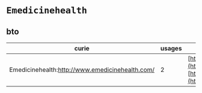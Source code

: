 # `Emedicinehealth`
## bto
| curie                                           |   usages | nodes                                                                                                                                                                                                                            |
|-------------------------------------------------|----------|----------------------------------------------------------------------------------------------------------------------------------------------------------------------------------------------------------------------------------|
| Emedicinehealth:http://www.emedicinehealth.com/ |        2 | [http://purl.obolibrary.org/obo/BTO:0005122](https://bioregistry.io/http://purl.obolibrary.org/obo/BTO:0005122), [http://purl.obolibrary.org/obo/BTO:0005123](https://bioregistry.io/http://purl.obolibrary.org/obo/BTO:0005123) |
